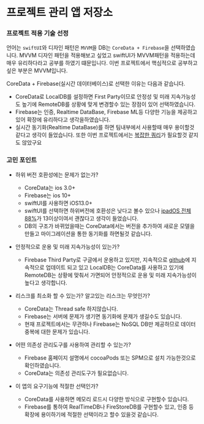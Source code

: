 # 프로젝트 관리 앱 저장소

### 프로젝트 적용 기술 선정

언어는 `swiftUI`와 디자인 패턴은 `MVVM`을 DB는 `CoreData + Firebase`을 선택하였습니다.
MVVM 디자인 패턴을 적용해보고 싶었고 swiftUI가 MVVM패턴을 적용하는데 매우 유리하다라고 공부를 하였기 떄문입니다.
이번 프로젝트에서 핵심적으로 공부하고 싶은 부분은 MVVM입니다.

CoreData + Firebase(실시간 데이터베이스)로 선택한 이유는 다음과 같습니다.

- CoreData로 LocalDB를 설정하면 First Party이므로 안정성 및 미래 지속가능성도 높기에 RemoteDB를 상황에 맞게 변경할수 있는 장점이 있어 선택하였습니다.
- Firebase는 인증, Realtime DataBase, Firebase ML등 다양한 기능을 제공하고 있어 확장에 유리하다고 생각을하였습니다.
- 실시간 동기화(Realtime DataBase)를 하면 팀내부에서 사용할때 매우 용이할것 같다고 생각이 들었습니다. 또한 이번 프로젝트에서는 [복잡한 쿼리](https://firebase.google.com/docs/database/rtdb-vs-firestore)가 필요할것 같지도 않았구요


### 고민 포인트

- 하위 버전 호환성에는 문제가 없는가?
    - CoreData는 ios 3.0+ 
    - Firebase는 ios 10+
    - swiftUI를 사용하면 iOS13.0+
    - swiftUI를 선택하면 하위버전에 호환성은 낮다고 볼수 있으나 [ipadOS 전체88%](https://developer.apple.com/kr/support/app-store)가 13이상이여서 괜찮다고 생각이 들었습니다. 
    - DB의 구조가 바뀌었을때는 CoreData에서는 버전을 추가하여 새로운 모델을 만들고 마이그레이션을 통한 동기화를 하면될것 같습니다.
    
- 안정적으로 운용 및 미래 지속가능성이 있는가?
    * Firebase Third Party로 구글에서 운용하고 있지만, 지속적으로 [github](https://github.com/firebase/quickstart-ios)에 지속적으로 업데이트 되고 있고 LocalDB는 CoreData를 사용하고 있기에 RemoteDB는 상황에 맞춰서 가면되어 안정적으로 운용 및 미래 지속가능성이 높다고 생각합니다.
    
- 리스크를 최소화 할 수 있는가? 알고있는 리스크는 무엇인가?
    - CoreData는 Thread safe 하지않습니다.
    - Firebase는 서버에 문제가 생기면 동기화에 문제가 생길수도 있습니다.
    - 현재 프로젝트에서는 무관하나 Firebase는 NoSQL DB만 제공하므로 데이터 중복에 대한 문제가 있습니다.
    
- 어떤 의존성 관리도구를 사용하여 관리할 수 있는가?
    * Firebase 홈페이지 설명에서 cocoaPods 또는 SPM으로 설치 가능한것으로 확인하였습니다.
    * CoreData는 의존성 관리도구가 필요없습니다.
    
- 이 앱의 요구기능에 적절한 선택인가?
    - CoreData를 사용하면 메모리 로드시 다양한 방식으로 구현할수 있습니다.
    - Firebase를 통하여 RealTimeDB나 FireStoreDB를 구현할수 있고, 인증 등 확장에 용이하기에 적절한 선택이라고 할수 있을것 같습니다.

